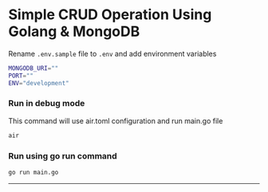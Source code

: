 # **Simple CRUD Operation Using Golang & MongoDB**

Rename `.env.sample` file to `.env` and add environment variables

```bash
MONGODB_URI=""
PORT=""
ENV="development"
```

### Run in debug mode

This command will use air.toml configuration and run main.go file

```bash
air
```

### Run using go run command

```bash
go run main.go
```

---
